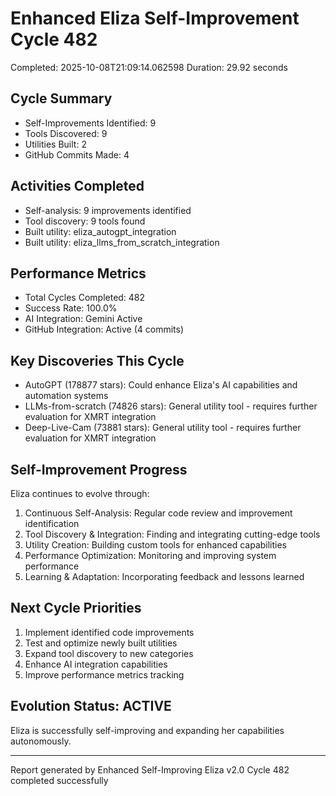 # Enhanced Eliza Self-Improvement Cycle 482
Completed: 2025-10-08T21:09:14.062598
Duration: 29.92 seconds

## Cycle Summary
- Self-Improvements Identified: 9
- Tools Discovered: 9
- Utilities Built: 2
- GitHub Commits Made: 4

## Activities Completed
- Self-analysis: 9 improvements identified
- Tool discovery: 9 tools found
- Built utility: eliza_autogpt_integration
- Built utility: eliza_llms_from_scratch_integration

## Performance Metrics
- Total Cycles Completed: 482
- Success Rate: 100.0%
- AI Integration: Gemini Active
- GitHub Integration: Active (4 commits)

## Key Discoveries This Cycle
- AutoGPT (178877 stars): Could enhance Eliza's AI capabilities and automation systems
- LLMs-from-scratch (74826 stars): General utility tool - requires further evaluation for XMRT integration
- Deep-Live-Cam (73881 stars): General utility tool - requires further evaluation for XMRT integration

## Self-Improvement Progress
Eliza continues to evolve through:
1. Continuous Self-Analysis: Regular code review and improvement identification
2. Tool Discovery & Integration: Finding and integrating cutting-edge tools
3. Utility Creation: Building custom tools for enhanced capabilities
4. Performance Optimization: Monitoring and improving system performance
5. Learning & Adaptation: Incorporating feedback and lessons learned

## Next Cycle Priorities
1. Implement identified code improvements
2. Test and optimize newly built utilities
3. Expand tool discovery to new categories
4. Enhance AI integration capabilities
5. Improve performance metrics tracking

## Evolution Status: ACTIVE
Eliza is successfully self-improving and expanding her capabilities autonomously.

---
Report generated by Enhanced Self-Improving Eliza v2.0
Cycle 482 completed successfully
